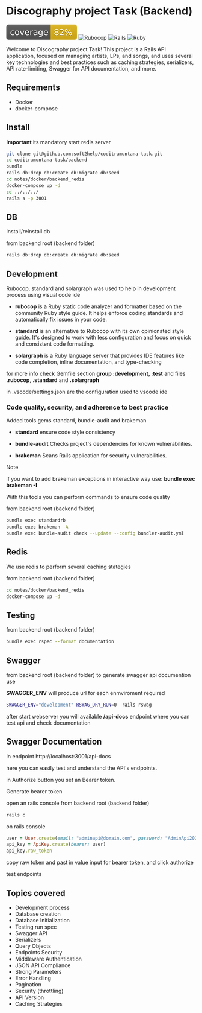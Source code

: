 # Discography project Task (Backend)

![Coverage](coverage.svg)
![Rubocop](https://img.shields.io/badge/code%20style-standard-brightgreen.svg)
![Rails](https://img.shields.io/badge/Rails-7.1.3-green)
![Ruby](https://img.shields.io/badge/Ruby-3.0.0-green)

Welcome to Discography project Task! This project is a Rails API application, focused on managing artists, LPs, and songs, and uses several key technologies and best practices such as caching strategies, serializers, API rate-limiting, Swagger for API documentation, and more.

## Requirements

* Docker
* docker-compose

## Install

**Important** its mandatory start redis server

```bash
git clone git@github.com:soft2help/coditramuntana-task.git
cd coditramuntana-task/backend
bundle
rails db:drop db:create db:migrate db:seed
cd notes/docker/backend_redis
docker-compose up -d
cd ../../../
rails s -p 3001
````

## DB

Install/reinstall db

from backend root (backend folder)

```bash
rails db:drop db:create db:migrate db:seed
```

## Development

Rubocop, standard and solargraph was used to help in development process using visual code ide

* **rubocop** is a Ruby static code analyzer and formatter based on the community Ruby style guide. It helps enforce coding standards and automatically fix issues in your code.

* **standard** is an alternative to Rubocop with its own opinionated style guide. It's designed to work with less configuration and focus on quick and consistent code formatting.

* **solargraph** is a Ruby language server that provides IDE features like code completion, inline documentation, and type-checking

for more info check Gemfile section **group :development, :test** and files **.rubocop**, **.standard** and **.solargraph**

in .vscode/settings.json are the configuration used to vscode ide

### Code quality, security, and adherence to best practice

Added tools gems standard, bundle-audit and brakeman

* **standard** ensure code style consistency

* **bundle-audit** Checks project's dependencies for known vulnerabilities.

* **brakeman** Scans Rails application for security vulnerabilities.

> [!NOTE]
> if you want to add brakeman exceptions in interactive way use: **bundle exec brakeman -I**

With this tools you can perform commands to ensure code quality

from backend root (backend   folder)

```bash
bundle exec standardrb
bundle exec brakeman -A
bundle exec bundle-audit check --update --config bundler-audit.yml
```

## Redis

We use redis to perform several caching stategies

from backend root (backend   folder)

```bash
cd notes/docker/backend_redis
docker-compose up -d
```

## Testing

from backend root (backend folder)

```bash
bundle exec rspec --format documentation
```

## Swagger

from backend root (backend folder)
to generate swagger api documention use

**SWAGGER_ENV** will produce url for each enmviroment required

```bash
SWAGGER_ENV="development" RSWAG_DRY_RUN=0  rails rswag
```

after start webserver you will available **/api-docs** endpoint where you can test api and check documentation


## Swagger Documentation

In endpoint http://localhost:3001/api-docs

here you can easily test and understand the API's endpoints.

in Authorize button you set an Bearer token.

Generate bearer token

open an rails console
from backend root (backend folder)
```bash
rails c
```

on rails console

```ruby
user = User.create(email: "adminapi@domain.com", password: "AdminApi2024**", roles: [:admin])
api_key = ApiKey.create(bearer: user)
api_key.raw_token
```

copy raw token and past in value input for bearer token, and click authorize

test endpoints

## Topics covered

* Development process
* Database creation
* Database Initialization
* Testing run spec
* Swagger API
* Serializers
* Query Objects
* Endpoints Security
* Middleware Authentication
* JSON API Compliance
* Strong Parameters
* Error Handling
* Pagination
* Security (throttling)
* API Version
* Caching Strategies

